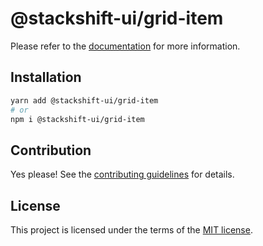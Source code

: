 # @stackshift-ui/grid-item



Please refer to the [documentation](https://stackshift-ui.webriq.com/docs/components/grid-item) for more information.

## Installation

```sh
yarn add @stackshift-ui/grid-item
# or
npm i @stackshift-ui/grid-item
```

## Contribution

Yes please! See the
[contributing guidelines](https://github.com/stackshift-ui/components/master/CONTRIBUTING.md)
for details.

## License

This project is licensed under the terms of the
[MIT license](https://github.com/stackshift-ui/components/master/LICENSE).
